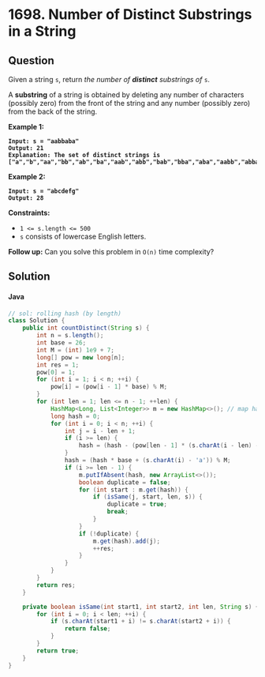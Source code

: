 # 1698. Number of Distinct Substrings in a String

## Question

Given a string `s`, return _the number of **distinct** substrings of_ `s`.

A **substring** of a string is obtained by deleting any number of characters (possibly zero) from the front of the string and any number (possibly zero) from the back of the string.

**Example 1:**

<pre><code><strong>Input: s = "aabbaba"
</strong><strong>Output: 21
</strong><strong>Explanation: The set of distinct strings is ["a","b","aa","bb","ab","ba","aab","abb","bab","bba","aba","aabb","abba","bbab","baba","aabba","abbab","bbaba","aabbab","abbaba","aabbaba"]
</strong></code></pre>

**Example 2:**

<pre><code><strong>Input: s = "abcdefg"
</strong><strong>Output: 28
</strong></code></pre>

**Constraints:**

* `1 <= s.length <= 500`
* `s` consists of lowercase English letters.

**Follow up:** Can you solve this problem in `O(n)` time complexity?

## Solution

#### Java

```java
// sol: rolling hash (by length)
class Solution {
    public int countDistinct(String s) {
        int n = s.length();
        int base = 26;
        int M = (int) 1e9 + 7;
        long[] pow = new long[n];
        int res = 1;
        pow[0] = 1;
        for (int i = 1; i < n; ++i) {
            pow[i] = (pow[i - 1] * base) % M;
        }
        for (int len = 1; len <= n - 1; ++len) {
            HashMap<Long, List<Integer>> m = new HashMap<>(); // map hash to starting index
            long hash = 0;
            for (int i = 0; i < n; ++i) {
                int j = i - len + 1;
                if (i >= len) {
                    hash = (hash - (pow[len - 1] * (s.charAt(i - len) - 'a')) % M + M) % M;
                }
                hash = (hash * base + (s.charAt(i) - 'a')) % M;
                if (i >= len - 1) {
                    m.putIfAbsent(hash, new ArrayList<>());
                    boolean duplicate = false;
                    for (int start : m.get(hash)) {
                        if (isSame(j, start, len, s)) {
                            duplicate = true;
                            break;
                        }
                    }
                    if (!duplicate) {
                        m.get(hash).add(j);
                        ++res;
                    }
                }
            }
        }
        return res;
    }

    private boolean isSame(int start1, int start2, int len, String s) {
        for (int i = 0; i < len; ++i) {
            if (s.charAt(start1 + i) != s.charAt(start2 + i)) {
                return false;
            }
        }
        return true;
    }
}
```
